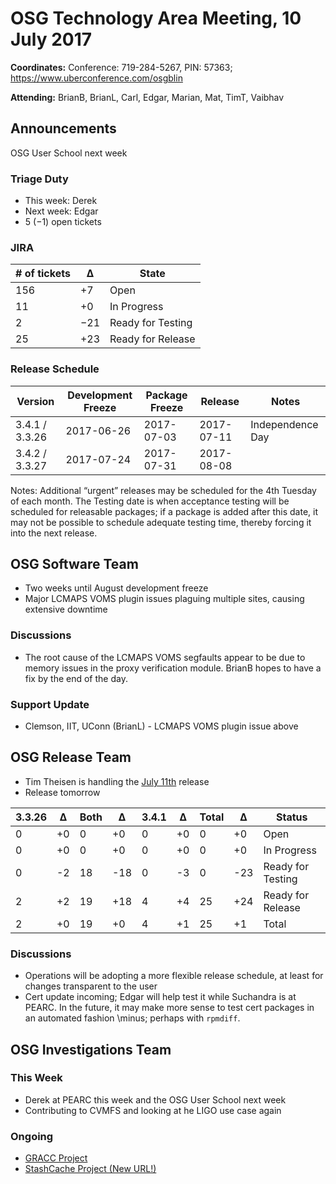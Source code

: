 # OSG Technology Area Meeting, 10 July 2017

**Coordinates:** Conference: 719-284-5267, PIN: 57363; <https://www.uberconference.com/osgblin>  

**Attending:** BrianB, BrianL, Carl, Edgar, Marian, Mat, TimT, Vaibhav


## Announcements

OSG User School next week  


### Triage Duty

-   This week: Derek
-   Next week: Edgar
-   5 (&minus;1) open tickets


### JIRA

| # of tickets | &Delta;   | State             |
|------------ |--------- |----------------- |
| 156          | +7        | Open              |
| 11           | +0        | In Progress       |
| 2            | &minus;21 | Ready for Testing |
| 25           | +23       | Ready for Release |


### Release Schedule

| Version        | Development Freeze | Package Freeze | Release    | Notes            |
|-------------- |------------------ |-------------- |---------- |---------------- |
| 3.4.1 / 3.3.26 | 2017-06-26         | 2017-07-03     | 2017-07-11 | Independence Day |
| 3.4.2 / 3.3.27 | 2017-07-24         | 2017-07-31     | 2017-08-08 |                  |

Notes: Additional “urgent” releases may be scheduled for the 4th Tuesday of each month. The Testing date is when acceptance testing will be scheduled for releasable packages; if a package is added after this date, it may not be possible to schedule adequate testing time, thereby forcing it into the next release.  


## OSG Software Team

-   Two weeks until August development freeze
-   Major LCMAPS VOMS plugin issues plaguing multiple sites, causing extensive downtime


### Discussions

-   The root cause of the LCMAPS VOMS segfaults appear to be due to memory issues in the proxy verification module. BrianB hopes to have a fix by the end of the day.


### Support Update

-   Clemson, IIT, UConn (BrianL) - LCMAPS VOMS plugin issue above


## OSG Release Team

-   Tim Theisen is handling the [July 11th](https://jira.opensciencegrid.org/issues/?filter=15254&jql=project%2520%253D%2520SOFTWARE%2520AND%2520labels%2520in%2520(3.3.26%252C%25203.4.1)%2520ORDER%2520BY%2520status%2520ASC%252C%2520priority%2520DESC%252C%2520assignee%2520ASC) release
-   Release tomorrow

| 3.3.26 | &Delta; | Both | &Delta;  | 3.4.1 | &Delta; | Total | &Delta;  | Status            |
| ------ | ------- | ---- | -------- | ----- | ------- | ----- | -------- | ----------------- |
| 0      | +0      | 0    | +0       | 0     | +0      | 0     | +0       | Open              |
| 0      | +0      | 0    | +0       | 0     | +0      | 0     | +0       | In Progress       |
| 0      | -2      | 18   | -18      | 0     | -3      | 0     | -23      | Ready for Testing |
| 2      | +2      | 19   | +18      | 4     | +4      | 25    | +24      | Ready for Release |
| 2      | +0      | 19   | +0       | 4     | +1      | 25    | +1       | Total             |


### Discussions

-    Operations will be adopting a more flexible release schedule, at least for changes transparent to the user
-    Cert update incoming; Edgar will help test it while Suchandra is at PEARC. In the future, it may make more sense to test cert packages in an automated fashion \minus; perhaps with `rpmdiff`.


## OSG Investigations Team


### This Week

-   Derek at PEARC this week and the OSG User School next week
-   Contributing to CVMFS and looking at he LIGO use case again


### Ongoing

-   [GRACC Project](https://jira.opensciencegrid.org/projects/GRACC/)
-   [StashCache Project (New URL!)](https://opensciencegrid.org/docs/data/stashcache/overview/)
